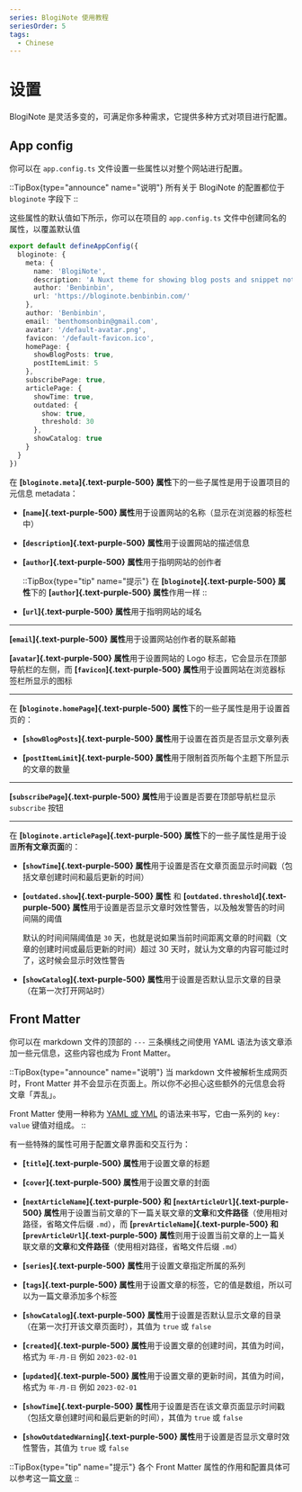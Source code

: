 ```yaml
---
series: BlogiNote 使用教程
seriesOrder: 5
tags:
  - Chinese
---
```


# 设置

BlogiNote 是灵活多变的，可满足你多种需求，它提供多种方式对项目进行配置。

## App config
你可以在 `app.config.ts` 文件设置一些属性以对整个网站进行配置。

::TipBox{type="announce" name="说明"}
所有关于 BlogiNote 的配置都位于 `bloginote` 字段下
::

这些属性的默认值如下所示，你可以在项目的 `app.config.ts` 文件中创建同名的属性，以覆盖默认值

```ts [app.config.ts]
export default defineAppConfig({
  bloginote: {
    meta: {
      name: 'BlogiNote',
      description: 'A Nuxt theme for showing blog posts and snippet notes with flexible layouts and multiple optimizations.',
      author: 'Benbinbin',
      url: 'https://bloginote.benbinbin.com/'
    },
    author: 'Benbinbin',
    email: 'benthomsonbin@gmail.com',
    avatar: '/default-avatar.png',
    favicon: '/default-favicon.ico',
    homePage: {
      showBlogPosts: true,
      postItemLimit: 5
    },
    subscribePage: true,
    articlePage: {
      showTime: true,
      outdated: {
        show: true,
        threshold: 30
      },
      showCatalog: true
    }
  }
})
```

在 **[`bloginote.meta`]{.text-purple-500} 属性**下的一些子属性是用于设置项目的元信息 metadata：

* **[`name`]{.text-purple-500} 属性**用于设置网站的名称（显示在浏览器的标签栏中）

* **[`description`]{.text-purple-500} 属性**用于设置网站的描述信息

* **[`author`]{.text-purple-500} 属性**用于指明网站的创作者

  ::TipBox{type="tip" name="提示"}
  在 **[`bloginote`]{.text-purple-500} 属性**下的 **[`author`]{.text-purple-500} 属性**作用一样
  ::

* **[`url`]{.text-purple-500} 属性**用于指明网站的域名

---

**[`email`]{.text-purple-500} 属性**用于设置网站创作者的联系邮箱

**[`avatar`]{.text-purple-500} 属性**用于设置网站的 Logo 标志，它会显示在顶部导航栏的左侧，而 **[`favicon`]{.text-purple-500} 属性**用于设置网站在浏览器标签栏所显示的图标

---

在 **[`bloginote.homePage`]{.text-purple-500} 属性**下的一些子属性是用于设置首页的：

* **[`showBlogPosts`]{.text-purple-500} 属性**用于设置在首页是否显示文章列表

* **[`postItemLimit`]{.text-purple-500} 属性**用于限制首页所每个主题下所显示的文章的数量

---

**[`subscribePage`]{.text-purple-500} 属性**用于设置是否要在顶部导航栏显示 `subscribe` 按钮

---

在 **[`bloginote.articlePage`]{.text-purple-500} 属性**下的一些子属性是用于设置**所有文章页面**的：

* **[`showTime`]{.text-purple-500} 属性**用于设置是否在文章页面显示时间戳（包括文章创建时间和最后更新的时间）

* **[`outdated.show`]{.text-purple-500} 属性** 和 **[`outdated.threshold`]{.text-purple-500} 属性**用于设置是否显示文章时效性警告，以及触发警告的时间间隔的阈值

    默认的时间间隔阈值是 `30` 天，也就是说如果当前时间距离文章的时间戳（文章的创建时间或最后更新的时间）超过 30 天时，就认为文章的内容可能过时了，这时候会显示时效性警告

* **[`showCatalog`]{.text-purple-500} 属性**用于设置是否默认显示文章的目录（在第一次打开网站时）

## Front Matter

你可以在 markdown 文件的顶部的 `---` 三条横线之间使用 YAML 语法为该文章添加一些元信息，这些内容也成为 Front Matter。

::TipBox{type="announce" name="说明"}
当 markdown 文件被解析生成网页时，Front Matter 并不会显示在页面上。所以你不必担心这些额外的元信息会将文章「弄乱」。

Front Matter 使用一种称为 [YAML 或 YML](https://yaml.org/) 的语法来书写，它由一系列的 `key: value` 键值对组成。
::

有一些特殊的属性可用于配置文章界面和交互行为：

* **[`title`]{.text-purple-500} 属性**用于设置文章的标题

* **[`cover`]{.text-purple-500} 属性**用于设置文章的封面

* **[`nextArticleName`]{.text-purple-500} 和 [`nextArticleUrl`]{.text-purple-500} 属性**用于设置当前文章的下一篇关联文章的**文章**和**文件路径**（使用相对路径，省略文件后缀 `.md`），而 **[`prevArticleName`]{.text-purple-500} 和 [`prevArticleUrl`]{.text-purple-500} 属性**则用于设置当前文章的上一篇关联文章的**文章**和**文件路径**（使用相对路径，省略文件后缀 `.md`）

* **[`series`]{.text-purple-500} 属性**用于设置文章指定所属的系列

* **[`tags`]{.text-purple-500} 属性**用于设置文章的标签，它的值是数组，所以可以为一篇文章添加多个标签

* **[`showCatalog`]{.text-purple-500} 属性**用于设置是否默认显示文章的目录（在第一次打开该文章页面时），其值为 `true` 或 `false`

* **[`created`]{.text-purple-500} 属性**用于设置文章的创建时间，其值为时间，格式为 `年-月-日` 例如 `2023-02-01`

* **[`updated`]{.text-purple-500} 属性**用于设置文章的更新时间，其值为时间，格式为 `年-月-日` 例如 `2023-02-01`

* **[`showTime`]{.text-purple-500} 属性**用于设置是否在该文章页面显示时间戳（包括文章创建时间和最后更新的时间），其值为 `true` 或 `false`

* **[`showOutdatedWarning`]{.text-purple-500} 属性**用于设置是否显示文章时效性警告，其值为 `true` 或 `false`

::TipBox{type="tip" name="提示"}
各个 Front Matter 属性的作用和配置具体可以参考这一篇[文章](./write-article-cn)
::